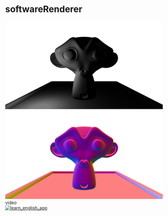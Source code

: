# softwareRenderer
![renderResult](https://github.com/omer0909/softwareRenderer/blob/main/render.png) <br>
![renderResult](https://github.com/omer0909/softwareRenderer/blob/main/normal.png)
video<br>
[![learn_english_app](https://img.youtube.com/vi/qRdjl7oj9Mo/0.jpg)](https://youtu.be/qRdjl7oj9Mo)
